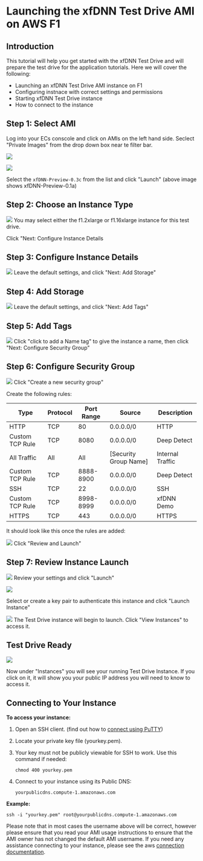 # Launching the xfDNN Test Drive AMI on AWS F1

## Introduction
This tutorial will help you get started with the xfDNN Test Drive and will prepare the test drive for the application tutorials. Here we will cover the following:
- Launching an xfDNN Test Drive AMI instance on F1
- Configuring instnace with correct settings and permissions
- Starting xfDNN Test Drive instance
- How to connect to the instance

## Step 1: Select AMI
Log into your ECs conscole and click on AMIs on the left hand side. Seclect
"Private Images" from the drop down box near te filter bar.

![](img/images_1.png)

![](img/ami.png)

Select the `xfDNN-Preview-0.3c` from the list and click "Launch" (above image shows xfDNN-Preview-0.1a)

## Step 2: Choose an Instance Type

![](img/fpga_instance.png)
You may select either the f1.2xlarge or f1.16xlarge instance for this test drive.

Click "Next: Configure Instance Details

## Step 3: Configure Instance Details
![](img/instance_details.png)
Leave the default settings, and click "Next: Add Storage"

## Step 4: Add Storage

![](img/add_storage.png)
Leave the default settings, and click "Next: Add Tags"

## Step 5: Add Tags

![](img/tags_name.png)
Click "click to add a Name tag" to give the instance a name, then click "Next: Configure Security Group"

## Step 6: Configure Security Group

![](img/security_new.png)
Click "Create a new security group"

Create the following rules:

| Type					| Protocol	| Port Range		| Source 								| Description 			|
|---------------|-----------|---------------|-----------------------|-------------------|
|HTTP						| TCP 			| 80 						| 0.0.0.0/0							| HTTP							|
|Custom TCP Rule| TCP 			| 8080					| 0.0.0.0/0							| Deep Detect				|
|All Traffic		| All 			| All 					| [Security Group Name]	| Internal Traffic	|
|Custom TCP Rule| TCP 			| 8888-8900			| 0.0.0.0/0							| Deep Detect				|
|SSH						| TCP 			| 22 						| 0.0.0.0/0							| SSH								|
|Custom TCP Rule| TCP 			| 8998-8999			| 0.0.0.0/0							| xfDNN Demo				|
|HTTPS					| TCP 			| 443						| 0.0.0.0/0							| HTTPS							|

It should look like this once the rules are added:

![](img/security_complete.png)
Click "Review and Launch"

## Step 7: Review Instance Launch

![](img/review_launch.png)
Review your settings and click "Launch"

![](img/review_key.png)

Select or create a key pair to authenticate this instance and click "Launch Instance"

![](img/view_instances.png)
The Test Drive instance will begin to launch. Click "View Instances" to access it.

## Test Drive Ready

![](img/running_instance.png)

Now under "Instances" you will see your running Test Drive Instance.
If you click on it, it will show you your public IP address you will need to know to access it.

## Connecting to Your Instance
**To access your instance:**
1. Open an SSH client. (find out how to [connect using PuTTY][])

2. Locate your private key file (yourkey.pem).

3. Your key must not be publicly viewable for SSH to work. Use this command if needed:

	`chmod 400 yourkey.pem`

4. Connect to your instance using its Public DNS:

	`yourpublicdns.compute-1.amazonaws.com`

**Example:**

`ssh -i "yourkey.pem" root@yourpublicdns.compute-1.amazonaws.com`


Please note that in most cases the username above will be correct, however please ensure that you read your AMI usage instructions to ensure that the AMI owner has not changed the default AMI username.
If you need any assistance connecting to your instance, please see the aws [connection documentation][].






[connect using PuTTY]: https://docs.aws.amazon.com/console/ec2/instances/connect/putty
[connection documentation]: https://docs.aws.amazon.com/console/ec2/instances/connect/docs
